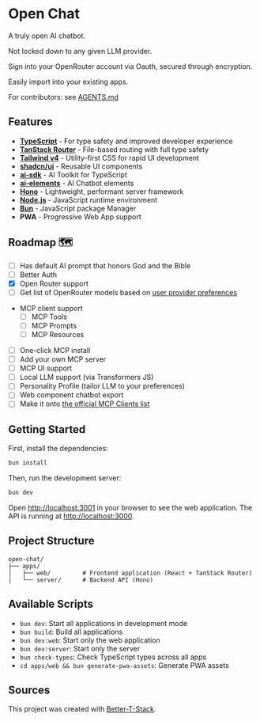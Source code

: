 # Open Chat

A truly open AI chatbot.

Not locked down to any given LLM provider. 

Sign into your OpenRouter account via Oauth, secured through encryption.

Easily import into your existing apps.

For contributors: see [AGENTS.md](AGENTS.md)

## Features

- **[TypeScript](https://www.typescriptlang.org/)** - For type safety and improved developer experience
- **[TanStack Router](https://tanstack.com/router/latest/docs/framework/react/overview)** - File-based routing with full type safety
- **[Tailwind v4](https://tailwindcss.com/)** - Utility-first CSS for rapid UI development
- **[shadcn/ui](https://ui.shadcn.com/)** - Reusable UI components
- **[ai-sdk](https://ai-sdk.dev/)** - AI Toolkit for TypeScript
- **[ai-elements](https://ai-sdk.dev/elements/overview)** - AI Chatbot elements
- **[Hono](https://hono.dev)** - Lightweight, performant server framework
- **[Node.js](https://nodejs.org/en)** - JavaScript runtime environment
- **[Bun](https://bun.sh)** - JavaScript package Manager
- **PWA** - Progressive Web App support

## Roadmap 🗺️

- [ ] Has default AI prompt that honors God and the Bible
- [ ] Better Auth
- [x] Open Router support
- [ ] Get list of OpenRouter models based on [user provider preferences](https://openrouter.ai/docs/api-reference/list-models-filtered-by-user-provider-preferences)
- MCP client support
  - [ ] MCP Tools
  - [ ] MCP Prompts
  - [ ] MCP Resources
- [ ] One-click MCP install
- [ ] Add your own MCP server
- [ ] MCP UI support
- [ ] Local LLM support (via Transformers JS)
- [ ] Personality Profile (tailor LLM to your preferences)
- [ ] Web component chatbot export
- [ ] Make it onto [the official MCP Clients list](https://modelcontextprotocol.io/clients)

## Getting Started

First, install the dependencies:

```bash
bun install
```

Then, run the development server:

```bash
bun dev
```

Open [http://localhost:3001](http://localhost:3001) in your browser to see the web application.
The API is running at [http://localhost:3000](http://localhost:3000).

## Project Structure

```
open-chat/
├── apps/
│   ├── web/         # Frontend application (React + TanStack Router)
│   └── server/      # Backend API (Hono)
```

## Available Scripts

- `bun dev`: Start all applications in development mode
- `bun build`: Build all applications
- `bun dev:web`: Start only the web application
- `bun dev:server`: Start only the server
- `bun check-types`: Check TypeScript types across all apps
- `cd apps/web && bun generate-pwa-assets`: Generate PWA assets

## Sources

This project was created with [Better-T-Stack](https://github.com/AmanVarshney01/create-better-t-stack).
